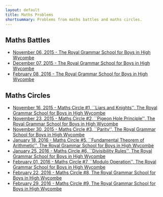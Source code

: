 ```yaml
---
layout: default
title: Maths Problems
shortsummary: Problems from maths battles and maths circles.
---
```


Maths Battles
-------------

* [November 06, 2015 -  The Royal Grammar School for Boys in High Wycombe](/problems/mathsbattles/2015_11_06_hw.html)
* [December 07, 2015 -  The Royal Grammar School for Boys in High Wycombe](/problems/mathsbattles/2015_12_07_hw.html)
* [February 08, 2016 -  The Royal Grammar School for Boys in High Wycombe](/problems/mathsbattles/2016_02_08_hw.html)

Maths Circles
-------------

* [November 16, 2015 -   Maths Circle #1, ``Liars and Knights'', The Royal Grammar School for Boys in High Wycombe](/problems/circlehw/2015_11_16_circlehw.html)
* [November 23, 2015 - Maths Circle #2, ``Pigeon Hole Principle'',  The Royal Grammar School for Boys in High Wycombe](/problems/circlehw/2015_11_27_circlehw.html)
* [November 30, 2015 - Maths Circle #3, ``Parity'', The Royal Grammar School for Boys in High Wycombe](/problems/circlehw/2015_11_26_circlehw.html)
* [January 18, 2016 -  Maths Circle #5, ``Fundamental Theorem of Arithmetic'',  The Royal Grammar School for Boys in High Wycombe](/problems/circlehw/2016_01_18_circlehw.html)
* [January 25, 2016 - Maths Circle #6,  ``Divisibility Rules'', The Royal Grammar School for Boys in High Wycombe](/problems/circlehw/2016_01_25_circlehw.html)
* [February 01, 2016 -  Maths Circle #7, ``Modulo Operation'', The Royal Grammar School for Boys in High Wycombe](/problems/circlehw/2016_02_01_circlehw.html)
* [February 22, 2016 -  Maths Circle #8, The Royal Grammar School for Boys in High Wycombe](/problems/circlehw/2016_02_22_circlehw.html)
* [February 29, 2016 -  Maths Circle #9, The Royal Grammar School for Boys in High Wycombe](/problems/circlehw/2016_02_29_circlehw.html)

